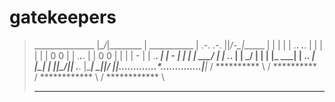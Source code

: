 # gatekeepers

>  _______________                        |*\_/*|________
>  |  ___________  |     .-.     .-.      ||_/-\_|______  |
>  | |           | |    .****. .****.     | |           | |
>  | |   0   0   | |    .*****.*****.     | |   0   0   | |
>  | |     -     | |     .*********.      | |     -     | |
>  | |   \___/   | |      .*******.       | |   \___/   | |
>  | |___     ___| |       .*****.        | |___________| |
>  |_____|\_/|_____|        .***.         |_______________|
>    _|__|/ \|_|_.............*.............._|________|_
>   / ********** \                          / ********** \
> /  ************  \                      /  ************  \
>--------------------                    --------------------

